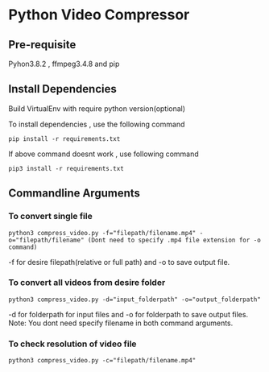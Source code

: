# Python Video Compressor

## Pre-requisite
Pyhon3.8.2 , ffmpeg3.4.8 and pip

## Install Dependencies
Build VirtualEnv with require python version(optional)

To install dependencies , use the following command

```
pip install -r requirements.txt
```

If above command doesnt work , use following command

```
pip3 install -r requirements.txt
```

## Commandline Arguments

### To convert single file 

```
python3 compress_video.py -f="filepath/filename.mp4" -o="filepath/filename" (Dont need to specify .mp4 file extension for -o command)
```

-f for desire filepath(relative or full path) and -o to save output file.

### To convert all videos from desire folder 

```
python3 compress_video.py -d="input_folderpath" -o="output_folderpath"
```
-d for folderpath for input files and -o for folderpath to save output files.
Note: You dont need specify filename in both command arguments.

### To check resolution of video file 

```
python3 compress_video.py -c="filepath/filename.mp4"
```

